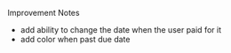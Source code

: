 Improvement Notes

- add ability to change the date when the user paid for it
- add color when past due date
